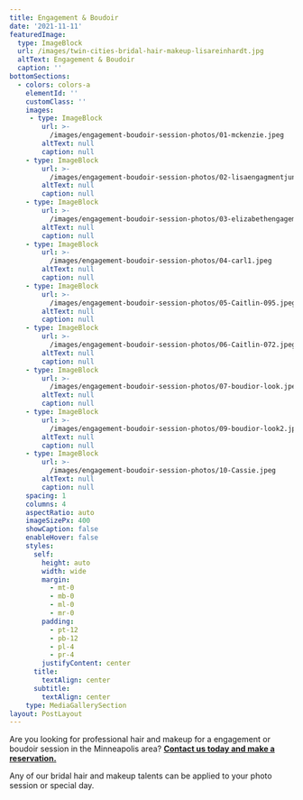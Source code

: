 ```yaml
---
title: Engagement & Boudoir
date: '2021-11-11'
featuredImage:
  type: ImageBlock
  url: /images/twin-cities-bridal-hair-makeup-lisareinhardt.jpg
  altText: Engagement & Boudoir
  caption: ''
bottomSections: 
  - colors: colors-a
    elementId: ''
    customClass: ''
    images:
     - type: ImageBlock
        url: >-
          /images/engagement-boudoir-session-photos/01-mckenzie.jpeg
        altText: null
        caption: null
    - type: ImageBlock
        url: >-
          /images/engagement-boudoir-session-photos/02-lisaengagmentjune9th.jpeg
        altText: null
        caption: null
    - type: ImageBlock
        url: >-
          /images/engagement-boudoir-session-photos/03-elizabethengagement-photo.jpeg
        altText: null
        caption: null
    - type: ImageBlock
        url: >-
          /images/engagement-boudoir-session-photos/04-carl1.jpeg
        altText: null
        caption: null
    - type: ImageBlock
        url: >-
          /images/engagement-boudoir-session-photos/05-Caitlin-095.jpeg
        altText: null
        caption: null
    - type: ImageBlock
        url: >-
          /images/engagement-boudoir-session-photos/06-Caitlin-072.jpeg
        altText: null
        caption: null
    - type: ImageBlock
        url: >-
          /images/engagement-boudoir-session-photos/07-boudior-look.jpeg
        altText: null
        caption: null
    - type: ImageBlock
        url: >-
          /images/engagement-boudoir-session-photos/09-boudior-look2.jpeg
        altText: null
        caption: null
    - type: ImageBlock
        url: >-
          /images/engagement-boudoir-session-photos/10-Cassie.jpeg
        altText: null
        caption: null
    spacing: 1
    columns: 4
    aspectRatio: auto
    imageSizePx: 400
    showCaption: false
    enableHover: false
    styles:
      self:
        height: auto
        width: wide
        margin:
          - mt-0
          - mb-0
          - ml-0
          - mr-0
        padding:
          - pt-12
          - pb-12
          - pl-4
          - pr-4
        justifyContent: center
      title:
        textAlign: center
      subtitle:
        textAlign: center
    type: MediaGallerySection
layout: PostLayout
---
```

Are you looking for professional hair and makeup for a engagement or boudoir session in the Minneapolis area? [**Contact us today and make a reservation.**](https://www.twincitiesmakeup.com/contact/)

Any of our bridal hair and makeup talents can be applied to your photo session or special day.
